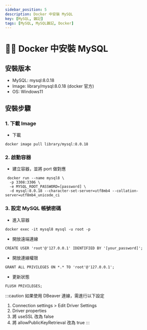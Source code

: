```yaml
---
sidebar_position: 5
description: Docker 中安裝 MySQL
key: [MySQL, 雜記]
tags: [MySQL, MySQL雜記, Docker]
---
```


# 👩‍💻 Docker 中安裝 MySQL

## 安裝版本

- MySQL: mysql:8.0.18
- Image: library/mysql:8.0.18 (docker 官方)
- OS: Windows11

## 安裝步驟

### 1. 下載 Image

- 下載

```shell
docker image pull library/mysql:8.0.18
```

### 2. 啟動容器

- 建立容器，並將 port 做對應

```shell
 docker run --name mysql8 \
  -p 3308:3306 \
  -e MYSQL_ROOT_PASSWORD=[password] \
  -d mysql:8.0.18 --character-set-server=utf8mb4 --collation-server=utf8mb4_unicode_ci
```

### 3. 設定 MySQL 帳號密碼

- 進入容器

```shell
docker exec -it mysql8 mysql -u root -p
```

- 開放遠端連線

```shell
CREATE USER 'root'@'127.0.0.1' IDENTIFIED BY '[your_password]';
```

- 開放連線權限

```shell
GRANT ALL PRIVILEGES ON *.* TO 'root'@'127.0.0.1';
```

- 更新狀態

```shell
FLUSH PRIVILEGES;
```

:::caution
如果使用 DBeaver 連線，需進行以下設定

1. Connection settings > Edit Driver Settings
2. Driver properties
3. 將 useSSL 改為 false
4. 將 allowPublicKeyRetrieval 改為 true
:::
